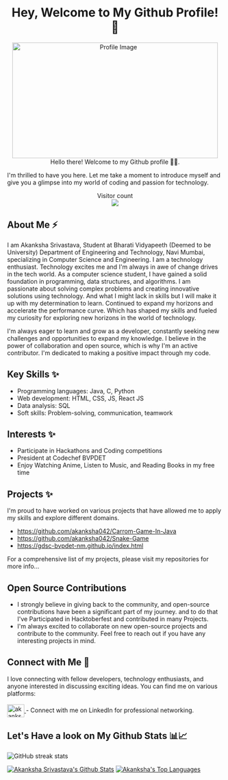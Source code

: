 
<h1 align="center"> Hey, Welcome to My Github Profile! 💫 </h1>


<!--
**akanksha042/akanksha042** is a ✨ _special_ ✨ repository because its `README.md` (this file) appears on your GitHub profile.

Here are some ideas to get you started:

- 🔭 I’m currently working on ...
- 🌱 I’m currently learning ...
- 👯 I’m looking to collaborate on ...
- 🤔 I’m looking for help with ...
- 💬 Ask me about ...
- 📫 How to reach me: ...
- 😄 Pronouns: ...
- ⚡ Fun fact: ...
-->

<div align="center">
  <img src="akankshaProfile.gif" alt="Profile Image" width="480" height="270"> 
</div>


<div align="center">Hello there! Welcome to my Github profile 🙋‍♀️.</div>

I'm thrilled to have you here. Let me take a moment to introduce myself and give you a glimpse into my world of coding and passion for technology.

<p align="center"> 
  Visitor count<br>
  <img src="https://profile-counter.glitch.me/akanksha042/count.svg" />
</p>

## About Me ⚡

I am Akanksha Srivastava, Student at Bharati Vidyapeeth (Deemed to be University) Department of Engineering and Technology, Navi Mumbai, specializing in Computer Science and Engineering. I am a technology enthusiast. Technology excites me and I'm always in awe of change drives in the tech world. 
As a computer science student, I have gained a solid foundation in programming, data structures, and algorithms. I am passionate about solving complex problems and creating innovative solutions using technology. And what I might lack in skills but I will make it up with my determination to learn. Continued to expand my horizons and accelerate the performance curve. Which has shaped my skills and fueled my curiosity for exploring new horizons in the world of technology.

I'm always eager to learn and grow as a developer, constantly seeking new challenges and opportunities to expand my knowledge. I believe in the power of collaboration and open source, which is why I'm an active contributor. I'm dedicated to making a positive impact through my code.

## Key Skills ✨
- Programming languages: Java, C, Python
- Web development: HTML, CSS, JS, React JS
- Data analysis: SQL
- Soft skills: Problem-solving, communication, teamwork

## Interests ✨
- Participate in Hackathons and Coding competitions
- President at Codechef BVPDET 
- Enjoy Watching Anime, Listen to Music, and Reading Books in my free time

## Projects ✨

I'm proud to have worked on various projects that have allowed me to apply my skills and explore different domains. 
- https://github.com/akanksha042/Carrom-Game-In-Java
- https://github.com/akanksha042/Snake-Game
- https://gdsc-bvpdet-nm.github.io/index.html

For a comprehensive list of my projects, please visit my repositories for more info... 

## Open Source Contributions

- I strongly believe in giving back to the community, and open-source contributions have been a significant part of my journey. 
and to do that I've Participated in Hacktoberfest and contributed in many Projects.
- I'm always excited to collaborate on new open-source projects and contribute to the community. Feel free to reach out if you have any interesting projects in mind.

## Connect with Me 🌟

<p align = "left"

I love connecting with fellow developers, technology enthusiasts, and anyone interested in discussing exciting ideas. You can find me on various platforms:
<br> </br>
<a href="https://www.linkedin.com/in/akanksha-srivastava-23413a225/" target="blank"><img align="center" src="https://raw.githubusercontent.com/rahuldkjain/github-profile-readme-generator/master/src/images/icons/Social/linked-in-alt.svg" alt="akanksha-srivastava" height="30" width="40" /> </a> - Connect with me on LinkedIn for professional networking.

  </p>


## Let's Have a look on My Github Stats 📊📈

![GitHub streak stats](https://github-readme-streak-stats.herokuapp.com/?user=akanksha042)  

<a href="https://github.com/akanksha042/github-readme-stats"><img alt="Akanksha Srivastava's Github Stats" src="https://github-readme-stats.vercel.app/api?username=akanksha042&show_icons=true&count_private=true&theme=react&hide_border=true&bg_color=0D1117" /></a> 
<a href="https://github.com/akanksha042/github-readme-stats"><img alt="Akanksha's Top Languages" src="https://github-readme-stats.vercel.app/api/top-langs/?username=akanksha042&langs_count=8&count_private=true&layout=compact&theme=react&hide_border=true&bg_color=0D1117" /></a>
<br/>
<br/>


